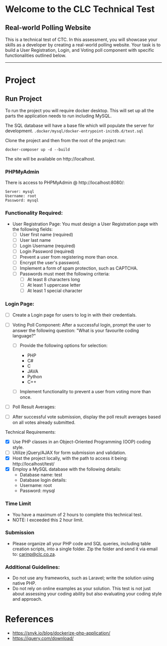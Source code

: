 # Welcome to the CLC Technical Test

## Real-world Polling Website

This is a technical test of CTC. In this assessment, you will showcase your skills as a developer by creating a real-world polling website. Your task is
to build a User Registration, Login, and Voting poll component with specific functionalities outlined below.

---

# Project

## Run Project

To run the project you will require docker desktop. This will set up all
the parts the application needs to run including MySQL.

The SQL database will have a base file which will populate the server for development.
`.docker/mysql/docker-entrypoint-initdb.d/test.sql`

Clone the project and then from the root of the project run:

```shell
docker-composer up -d --build
```

The site will be available on http://localhost.

### PHPMyAdmin

There is access to PHPMyAdmin @ http://localhost:8080/:

```text
Server: mysql
Username: root
Password: mysql
```

### Functionality Required:

- User Registration Page: You must design a User Registration page with the following fields:
    - [ ] User first name (required)
    - [ ] User last name
    - [ ] Login Username (required)
    - [ ] Login Password (required)
    - [ ] Prevent a user from registering more than once.
    - [ ] Encrypt the user's password.
    - [ ] Implement a form of spam protection, such as CAPTCHA.
    - [ ] Passwords must meet the following criteria:
        - [ ] At least 8 characters long
        - [ ] At least 1 uppercase letter
        - [ ] At least 1 special character

### Login Page:

- [ ] Create a Login page for users to log in with their credentials.

- [ ] Voting Poll Component: After a successful login, prompt the user to answer the following question: "What is your
  favourite coding language?"
    - [ ] Provide the following options for selection:
        - PHP
        - C#
        - C
        - JAVA
        - Python
        - C++

    - [ ] Implement functionality to prevent a user from voting more than once.

- [ ] Poll Result Averages:

- [ ] After successful vote submission, display the poll result averages based on all votes already submitted.

Technical Requirements:

- [x] Use PHP classes in an Object-Oriented Programming (OOP) coding style.
- [ ] Utilize jQuery/AJAX for form submission and validation.
- [x] Host the project locally, with the path to access it being: http://localhost/test/
- [x] Employ a MySQL database with the following details:
    - Database name: test
    - Database login details:
    - Username: root
    - Password: mysql

### Time Limit

- You have a maximum of 2 hours to complete this technical test.
- NOTE: I exceeded this 2 hour limit.

### Submission

- Please organize all your PHP code and SQL queries, including table creation scripts, into a single folder. Zip the
  folder and send it via email to: carinp@clc.co.za.

### Additional Guidelines:

- Do not use any frameworks, such as Laravel; write the solution using native PHP.
- Do not rely on online examples as your solution. This test is not just about assessing your coding ability but also
  evaluating your coding style and approach.

# References

- https://snyk.io/blog/dockerize-php-application/
- https://jquery.com/download/